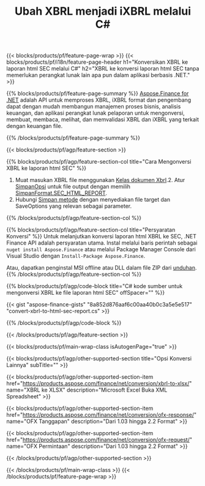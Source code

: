 ﻿---
title: Ubah XBRL menjadi iXBRL melalui C#
description: Kode contoh untuk konversi XBRL ke laporan html SEC C#. Gunakan API kode contoh untuk berkas XBRL kumpulan ke konversi laporan html SEC dalam aplikasi berbasis .NET. 
url: /id/net/conversion/xbrl-to-sec-html-report/
family: finance
platformtag: net
feature: convert
informat: XBRL
outformat: HTML
otherformats: XLSX
---
{{< blocks/products/pf/feature-page-wrap >}}
{{< blocks/products/pf/i18n/feature-page-header h1="Konversikan XBRL ke laporan html SEC melalui C#" h2="XBRL ke konversi laporan html SEC tanpa memerlukan perangkat lunak lain apa pun dalam aplikasi berbasis .NET." >}}

{{% blocks/products/pf/feature-page-summary %}}
[Aspose.Finance for .NET](https://products.aspose.com/finance/net/) adalah API untuk memproses XBRL, iXBRL format dan pengembang dapat dengan mudah membangun manajemen proses bisnis, analisis keuangan, dan aplikasi perangkat lunak pelaporan untuk mengonversi, membuat, membaca, melihat, dan memvalidasi XBRL dan iXBRL yang terkait dengan keuangan file. 

{{% /blocks/products/pf/feature-page-summary %}}

{{< blocks/products/pf/agp/feature-section >}}

{{% blocks/products/pf/agp/feature-section-col title="Cara Mengonversi XBRL ke laporan html SEC" %}}
1. Muat masukan XBRL file menggunakan [Kelas dokumen Xbrl](https://apireference.aspose.com/finance/net/aspose.finance.xbrl/xbrldocument).2. Atur [SimpanOpsi](https://apireference.aspose.com/finance/net/aspose.finance.xbrl/saveoptions) untuk file output dengan memilih [SimpanFormat.SEC_HTML_REPORT](https://apireference.aspose.com/finance/net/aspose.finance.xbrl/saveformat).
3. Hubungi [Simpan metode](https://apireference.aspose.com/finance/net/aspose.finance.xbrl.xbrldocument/save/methods/2) dengan menyediakan file target dan SaveOptions yang relevan sebagai parameter.

{{% /blocks/products/pf/agp/feature-section-col %}}

{{% blocks/products/pf/agp/feature-section-col title="Persyaratan Konversi" %}}
Untuk melanjutkan konversi laporan html XBRL ke SEC, .NET Finance API adalah persyaratan utama. Instal melalui baris perintah sebagai ``` nuget install Aspose.Finance``` atau melalui Package Manager Console dari Visual Studio dengan ```Install-Package Aspose.Finance```.

Atau, dapatkan penginstal MSI offline atau DLL dalam file ZIP dari [unduhan](https://downloads.aspose.com/finance/net).
{{% /blocks/products/pf/agp/feature-section-col %}}

{{% blocks/products/pf/agp/code-block title="C# kode sumber untuk mengonversi XBRL ke file laporan html SEC" offSpacer="" %}}

{{< gist "aspose-finance-gists" "8a852d876aaf6c00aa40b0c3a5e5e517" "convert-xbrl-to-html-sec-report.cs" >}}

{{% /blocks/products/pf/agp/code-block %}}

{{< /blocks/products/pf/agp/feature-section >}}

{{< blocks/products/pf/main-wrap-class isAutogenPage="true" >}}

{{< blocks/products/pf/agp/other-supported-section title="Opsi Konversi Lainnya" subTitle="" >}}

{{< blocks/products/pf/agp/other-supported-section-item href="https://products.aspose.com/finance/net/conversion/xbrl-to-xlsx/" name="XBRL ke XLSX" description="Microsoft Excel Buka XML Spreadsheet" >}}

{{< blocks/products/pf/agp/other-supported-section-item href="https://products.aspose.com/finance/net/conversion/ofx-response/" name="OFX Tanggapan" description="Dari 1.03 hingga 2.2 Format" >}}

{{< blocks/products/pf/agp/other-supported-section-item href="https://products.aspose.com/finance/net/conversion/ofx-request/" name="OFX Permintaan" description="Dari 1.03 hingga 2.2 Format" >}}

{{< /blocks/products/pf/agp/other-supported-section >}}

{{< /blocks/products/pf/main-wrap-class >}}
{{< /blocks/products/pf/feature-page-wrap >}}